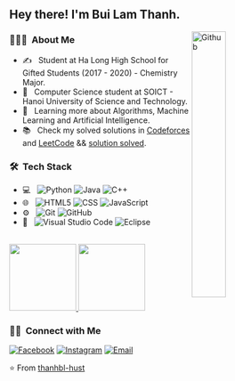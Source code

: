 <h2> Hey there! I'm Bui Lam Thanh.</h2>
<img width="35%" align="right" alt="Github" src="https://user-images.githubusercontent.com/48678280/88862734-4903af80-d201-11ea-968b-9c939d88a37c.gif" />
<h3> 👨🏻‍💻 &nbsp;About Me </h3>

- ✍️ &nbsp; Student at Ha Long High School for Gifted Students (2017 - 2020) - Chemistry Major.
- 💼 &nbsp; Computer Science student at SOICT - Hanoi University of Science and Technology.
- 🌱 &nbsp; Learning more about Algorithms, Machine Learning and Artificial Intelligence.
- 📚 &nbsp; Check my solved solutions in <a href="https://codeforces.com/profile/thanhbl-hust" _targer="blank">Codeforces</a> and <a href="https://leetcode.com/lthanhbuii/" _targer="blank">LeetCode</a> && <a href="https://github.com/thanhbl-hust/algorithms-trainingto2023/tree/main/Leetcode%20-%20problems">solution solved</a>.

<h3> 🛠 &nbsp;Tech Stack</h3>

- 💻 &nbsp;
  ![Python](https://img.shields.io/badge/-Python-333333?style=flat&logo=python)
  ![Java](https://img.shields.io/badge/-Java-333333?style=flat&logo=Java&logoColor=007396)
  ![C++](https://img.shields.io/badge/-C++-333333?style=flat&logo=C%2B%2B&logoColor=00599C)
- 🌐 &nbsp;
  ![HTML5](https://img.shields.io/badge/-HTML5-333333?style=flat&logo=HTML5)
  ![CSS](https://img.shields.io/badge/-CSS-333333?style=flat&logo=CSS3&logoColor=1572B6)
  ![JavaScript](https://img.shields.io/badge/-JavaScript-333333?style=flat&logo=javascript)
- ⚙️ &nbsp;
  ![Git](https://img.shields.io/badge/-Git-333333?style=flat&logo=git)
  ![GitHub](https://img.shields.io/badge/-GitHub-333333?style=flat&logo=github)
- 🔧 &nbsp;
  ![Visual Studio Code](https://img.shields.io/badge/-Visual%20Studio%20Code-333333?style=flat&logo=visual-studio-code&logoColor=007ACC)
  ![Eclipse](https://img.shields.io/badge/-Eclipse-333333?style=flat&logo=eclipse-ide&logoColor=2C2255)

<br/>

<a href="https://github.com/thanhbl-hust">
  <img height="120em" src="https://github-readme-stats.vercel.app/api?username=thanhbl-hust&theme=buefy&show_icons=true" />
  <img height="120em" src="https://github-readme-stats.vercel.app/api/top-langs/?username=thanhbl-hust&theme=buefy&layout=compact" />
</a>

<br/>

<h3> 🤝🏻 &nbsp;Connect with Me </h3>

<p align="center">

<a href="https://www.facebook.com/lamthanh2k/"><img alt="Facebook" src="https://img.shields.io/badge/Facebook-Bùi%20Lâm%20Thanh-blue?style=flat-square&logo=facebook"></a>
<a href="https://www.instagram.com/thanh4cham/"><img alt="Instagram" src="https://img.shields.io/badge/Instagram-thanh4cham-blue?style=flat-square&logo=instagram"></a>
<a href="mailto:lamthanhbui02@gmail.com"><img alt="Email" src="https://img.shields.io/badge/Email-lamthanhbui02@gmail.com-blue?style=flat-square&logo=gmail"></a>
</p>

⭐️ From [thanhbl-hust](https://github.com/thanhbl-hust)
